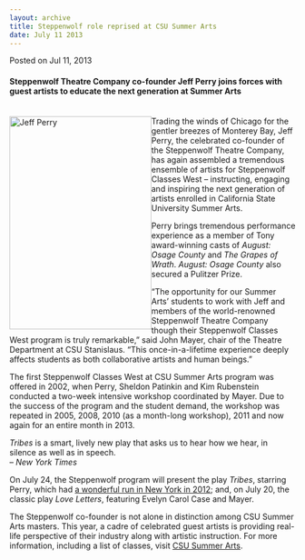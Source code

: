 ```yaml
---
layout: archive
title: Steppenwolf role reprised at CSU Summer Arts
date: July 11 2013
---
```





<span class="date">Posted on Jul 11, 2013    </span>
<h4>Steppenwolf Theatre Company co-founder Jeff Perry joins forces
with guest artists to educate the next generation at Summer
Arts</h4>
<p><br>
<img alt="Jeff Perry" src="http://news.csumb.edu/sites/default/files/65/attachments/news/images/jeff_perry_at_steinbeck_3.jpg" style="float:left; width:250px; height:375px">Trading the winds
of Chicago for the gentler breezes of Monterey Bay, Jeff Perry, the
celebrated co-founder of the Steppenwolf Theatre Company, has again
assembled a tremendous ensemble of artists for Steppenwolf Classes
West &#x2013; instructing, engaging and inspiring the next generation of
artists enrolled in California State University Summer Arts.</img></br></p>
<p>Perry brings tremendous performance experience as a member of
Tony award-winning casts of <em>August: Osage County</em> and
<em>The Grapes of Wrath</em>. <em>August: Osage County</em> also
secured a Pulitzer Prize.</p>
<p>&#x201C;The opportunity for our Summer Arts&#x2019; students to work with Jeff
and members of the world-renowned Steppenwolf Theatre Company
though their Steppenwolf Classes West program is truly remarkable,&#x201D;
said John Mayer, chair of the Theatre Department at CSU Stanislaus.
&#x201C;This once-in-a-lifetime experience deeply affects students as both
collaborative artists and human beings.&#x201D;</p>
<p>The first Steppenwolf Classes West at CSU Summer Arts program
was offered in 2002, when Perry, Sheldon Patinkin and Kim
Rubenstein conducted a two-week intensive workshop coordinated by
Mayer.&#xA0;Due to the success of the program and the student
demand, the workshop was repeated in 2005, 2008, 2010 (as a
month-long workshop), 2011 and now again for an entire month in
2013.</p>
<p class="pullquote"><em>Tribes</em> is a smart, lively new play
that asks us to hear how we hear, in silence as well as in
speech.<br>
&#x2013; <em>New York Times</em></br></p>
<p>On July 24, the Steppenwolf program will present the play
<em>Tribes</em>, starring Perry, which had <a href="http://theater.nytimes.com/2012/03/05/theater/reviews/tribes-by-nina-raines-at-the-barrow-street-theater.html?_r=2&amp;adxnnl=1&amp;adxnnlx=1373578403-Tjpo0TeR2B8l8DKVM6VIIg" rel="nofollow">a wonderful run in New York in 2012</a>; and, on
July 20, the classic play <em>Love Letters</em>, featuring Evelyn
Carol Case and Mayer.</p>
<p>The Steppenwolf co-founder is not alone in distinction among CSU
Summer Arts masters. This year, a cadre of celebrated guest artists
is providing real-life perspective of their industry along with
artistic instruction. For more information, including a list of
classes, visit <a href="http://www.csusummerarts.org" rel="nofollow">CSU Summer Arts</a>.</p>
<p>&#xA0;</p>
<p>&#xA0;</p>
<p><br>
&#xA0;</br></p>





